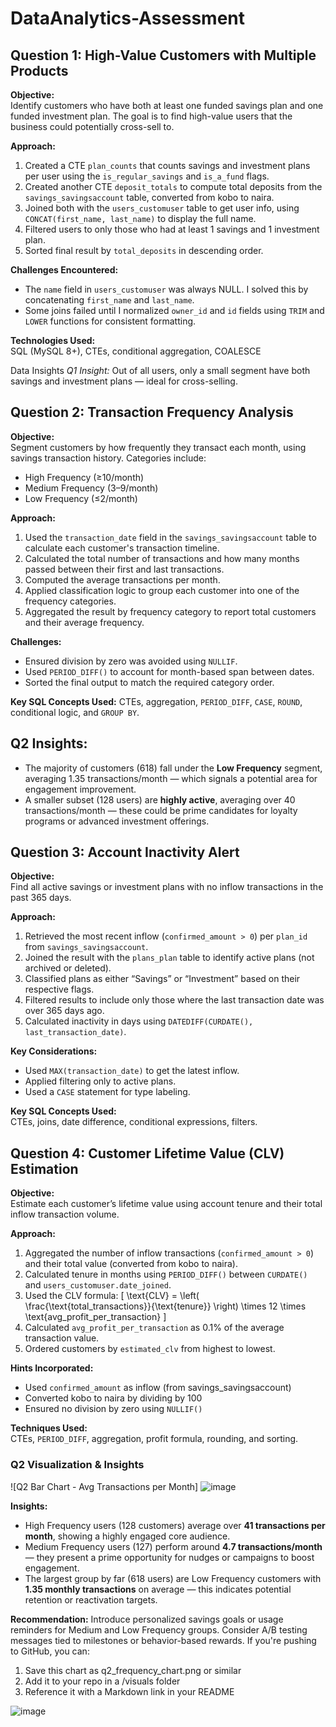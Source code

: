 # DataAnalytics-Assessment
## Question 1: High-Value Customers with Multiple Products

**Objective:**  
Identify customers who have both at least one funded savings plan and one funded investment plan. The goal is to find high-value users that the business could potentially cross-sell to.

**Approach:**
1. Created a CTE `plan_counts` that counts savings and investment plans per user using the `is_regular_savings` and `is_a_fund` flags.
2. Created another CTE `deposit_totals` to compute total deposits from the `savings_savingsaccount` table, converted from kobo to naira.
3. Joined both with the `users_customuser` table to get user info, using `CONCAT(first_name, last_name)` to display the full name.
4. Filtered users to only those who had at least 1 savings and 1 investment plan.
5. Sorted final result by `total_deposits` in descending order.

**Challenges Encountered:**
- The `name` field in `users_customuser` was always NULL. I solved this by concatenating `first_name` and `last_name`.
- Some joins failed until I normalized `owner_id` and `id` fields using `TRIM` and `LOWER` functions for consistent formatting.

**Technologies Used:**  
SQL (MySQL 8+), CTEs, conditional aggregation, COALESCE

Data Insights
_Q1 Insight:_ Out of all users, only a small segment have both savings and investment plans — ideal for cross-selling.

## Question 2: Transaction Frequency Analysis

**Objective:**  
Segment customers by how frequently they transact each month, using savings transaction history. Categories include:
- High Frequency (≥10/month)
- Medium Frequency (3–9/month)
- Low Frequency (≤2/month)

**Approach:**
1. Used the `transaction_date` field in the `savings_savingsaccount` table to calculate each customer's transaction timeline.
2. Calculated the total number of transactions and how many months passed between their first and last transactions.
3. Computed the average transactions per month.
4. Applied classification logic to group each customer into one of the frequency categories.
5. Aggregated the result by frequency category to report total customers and their average frequency.

**Challenges:**
- Ensured division by zero was avoided using `NULLIF`.
- Used `PERIOD_DIFF()` to account for month-based span between dates.
- Sorted the final output to match the required category order.

**Key SQL Concepts Used:**
CTEs, aggregation, `PERIOD_DIFF`, `CASE`, `ROUND`, conditional logic, and `GROUP BY`.

## Q2 Insights:
- The majority of customers (618) fall under the **Low Frequency** segment, averaging 1.35 transactions/month — which signals a potential area for engagement improvement.
- A smaller subset (128 users) are **highly active**, averaging over 40 transactions/month — these could be prime candidates for loyalty programs or advanced investment offerings.

## Question 3: Account Inactivity Alert

**Objective:**  
Find all active savings or investment plans with no inflow transactions in the past 365 days.

**Approach:**
1. Retrieved the most recent inflow (`confirmed_amount > 0`) per `plan_id` from `savings_savingsaccount`.
2. Joined the result with the `plans_plan` table to identify active plans (not archived or deleted).
3. Classified plans as either “Savings” or “Investment” based on their respective flags.
4. Filtered results to include only those where the last transaction date was over 365 days ago.
5. Calculated inactivity in days using `DATEDIFF(CURDATE(), last_transaction_date)`.

**Key Considerations:**
- Used `MAX(transaction_date)` to get the latest inflow.
- Applied filtering only to active plans.
- Used a `CASE` statement for type labeling.

**Key SQL Concepts Used:**  
CTEs, joins, date difference, conditional expressions, filters.

## Question 4: Customer Lifetime Value (CLV) Estimation

**Objective:**  
Estimate each customer’s lifetime value using account tenure and their total inflow transaction volume.

**Approach:**
1. Aggregated the number of inflow transactions (`confirmed_amount > 0`) and their total value (converted from kobo to naira).
2. Calculated tenure in months using `PERIOD_DIFF()` between `CURDATE()` and `users_customuser.date_joined`.
3. Used the CLV formula:
   \[
   \text{CLV} = \left( \frac{\text{total_transactions}}{\text{tenure}} \right) \times 12 \times \text{avg_profit_per_transaction}
   \]
4. Calculated `avg_profit_per_transaction` as 0.1% of the average transaction value.
5. Ordered customers by `estimated_clv` from highest to lowest.

**Hints Incorporated:**
- Used `confirmed_amount` as inflow (from savings_savingsaccount)
- Converted kobo to naira by dividing by 100
- Ensured no division by zero using `NULLIF()`

**Techniques Used:**  
CTEs, `PERIOD_DIFF`, aggregation, profit formula, rounding, and sorting.


### Q2 Visualization & Insights

![Q2 Bar Chart - Avg Transactions per Month] ![image](https://github.com/user-attachments/assets/6abbba45-cc78-4fdc-9716-5e21c89ef815)


**Insights:**
- High Frequency users (128 customers) average over **41 transactions per month**, showing a highly engaged core audience.
- Medium Frequency users (127) perform around **4.7 transactions/month** — they present a prime opportunity for nudges or campaigns to boost engagement.
- The largest group by far (618 users) are Low Frequency customers with **1.35 monthly transactions** on average — this indicates potential retention or reactivation targets.

**Recommendation:**
Introduce personalized savings goals or usage reminders for Medium and Low Frequency groups. Consider A/B testing messages tied to milestones or behavior-based rewards. If you're pushing to GitHub, you can:


1.	Save this chart as q2_frequency_chart.png or similar
2.	Add it to your repo in a /visuals folder
3.	Reference it with a Markdown link in your README


![image](https://github.com/user-attachments/assets/1c7f3d4f-8f6e-48a6-8361-365a6894b3f2)
